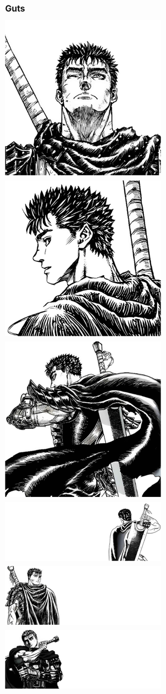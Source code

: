 # Guts

<a href="IMG_9301.jpg"><img alt="IMG_9301.jpg" src="IMG_9301.jpg"></a>

<a href="IMG_9302.jpg"><img alt="IMG_9302.jpg" src="IMG_9302.jpg"></a>

<a href="IMG_9303.jpg"><img alt="IMG_9303.jpg" src="IMG_9303.jpg"></a>

<a href="IMG_9305.jpg"><img alt="IMG_9305.jpg" src="IMG_9305.jpg"></a>

<a href="IMG_9306.jpg"><img alt="IMG_9306.jpg" src="IMG_9306.jpg"></a>

<a href="IMG_9307.jpg"><img alt="IMG_9307.jpg" src="IMG_9307.jpg"></a>
